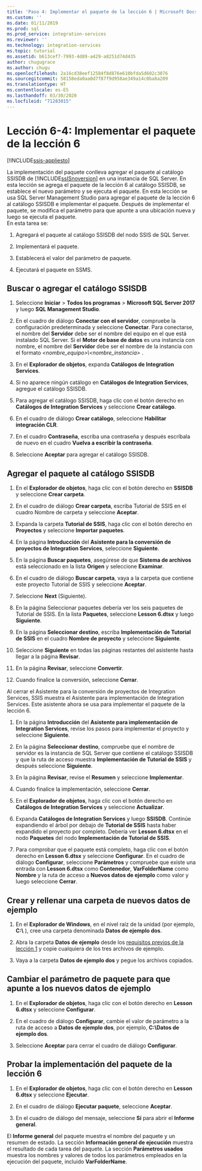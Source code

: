 ```yaml
---
title: 'Paso 4: Implementar el paquete de la lección 6 | Microsoft Docs'
ms.custom: ''
ms.date: 01/11/2019
ms.prod: sql
ms.prod_service: integration-services
ms.reviewer: ''
ms.technology: integration-services
ms.topic: tutorial
ms.assetid: b613cef7-7993-4d89-a429-a8251d74d435
author: chugugrace
ms.author: chugu
ms.openlocfilehash: 2a16cd38eef12584f8d876e610bfda5d602c3076
ms.sourcegitcommit: 58158eda0aa0d7f87f9d958ae349a14c0ba8a209
ms.translationtype: HT
ms.contentlocale: es-ES
ms.lasthandoff: 03/30/2020
ms.locfileid: "71283015"
---
```

# <a name="lesson-6-4-deploy-the-lesson-6-package"></a>Lección 6-4: Implementar el paquete de la lección 6

[!INCLUDE[ssis-appliesto](../includes/ssis-appliesto-ssvrpluslinux-asdb-asdw-xxx.md)]



La implementación del paquete conlleva agregar el paquete al catálogo SSISDB de [!INCLUDE[ssISnoversion](../includes/ssisnoversion-md.md)] en una instancia de SQL Server. En esta lección se agrega el paquete de la lección 6 al catálogo SSISDB, se establece el nuevo parámetro y se ejecuta el paquete. En esta lección se usa SQL Server Management Studio para agregar el paquete de la lección 6 al catálogo SSISDB e implementar el paquete. Después de implementar el paquete, se modifica el parámetro para que apunte a una ubicación nueva y luego se ejecuta el paquete.   
En esta tarea se:  

1. Agregará el paquete al catálogo SSISDB del nodo SSIS de SQL Server.  
  
2. Implementará el paquete.  
  
3. Establecerá el valor del parámetro de paquete.  

4. Ejecutará el paquete en SSMS.  
  
## <a name="locate-or-add-the-ssisdb-catalog"></a>Buscar o agregar el catálogo SSISDB  
  
1.  Seleccione **Iniciar** > **Todos los programas** > **Microsoft SQL Server 2017** y luego **SQL Management Studio**.  
  
2.  En el cuadro de diálogo **Conectar con el servidor**, compruebe la configuración predeterminada y seleccione **Conectar**. Para conectarse, el nombre del **Servidor** debe ser el nombre del equipo en el que está instalado SQL Server. Si el **Motor de base de datos** es una instancia con nombre, el nombre del **Servidor** debe ser el nombre de la instancia con el formato *\<nombre_equipo>\\\<nombre_instancia>* . 
  
3.  En el **Explorador de objetos**, expanda **Catálogos de Integration Services**.  
  
4.  Si no aparece ningún catálogo en **Catálogos de Integration Services**, agregue el catálogo SSISDB.  
  
5.  Para agregar el catálogo SSISDB, haga clic con el botón derecho en **Catálogos de Integration Services** y seleccione **Crear catálogo**.  
  
6.  En el cuadro de diálogo **Crear catálogo**, seleccione **Habilitar integración CLR**.  
  
7.  En el cuadro **Contraseña**, escriba una contraseña y después escríbala de nuevo en el cuadro **Vuelva a escribir la contraseña**. 
  
8.  Seleccione **Aceptar** para agregar el catálogo SSISDB.  
  
## <a name="add-the-package-to-the-ssisdb-catalog"></a>Agregar el paquete al catálogo SSISDB  
  
1.  En el **Explorador de objetos**, haga clic con el botón derecho en **SSISDB** y seleccione **Crear carpeta**.  
  
2.  En el cuadro de diálogo **Crear carpeta**, escriba Tutorial de SSIS en el cuadro Nombre de carpeta y seleccione **Aceptar**.  
  
3.  Expanda la carpeta **Tutorial de SSIS**, haga clic con el botón derecho en **Proyectos** y seleccione **Importar paquetes**.  
  
4.  En la página **Introducción** del **Asistente para la conversión de proyectos de Integration Services**, seleccione **Siguiente**.  
  
5.  En la página **Buscar paquetes**, asegúrese de que **Sistema de archivos** está seleccionado en la lista **Origen** y seleccione **Examinar**.  
  
6.  En el cuadro de diálogo **Buscar carpeta**, vaya a la carpeta que contiene este proyecto Tutorial de SSIS y seleccione **Aceptar**.  
  
7.  Seleccione **Next** (Siguiente).  
  
8.  En la página Seleccionar paquetes debería ver los seis paquetes de Tutorial de SSIS. En la lista **Paquetes**, seleccione **Lesson 6.dtsx** y luego **Siguiente**.  
  
9. En la página **Seleccionar destino**, escriba **Implementación de Tutorial de SSIS** en el cuadro **Nombre de proyecto** y seleccione **Siguiente**.

10. Seleccione **Siguiente** en todas las páginas restantes del asistente hasta llegar a la página **Revisar**.  
  
11. En la página **Revisar**, seleccione **Convertir**.  
  
12. Cuando finalice la conversión, seleccione **Cerrar**.  
  
Al cerrar el Asistente para la conversión de proyectos de Integration Services, SSIS muestra el Asistente para implementación de Integration Services. Este asistente ahora se usa para implementar el paquete de la lección 6.  
  
1.  En la página **Introducción** del **Asistente para implementación de Integration Services**, revise los pasos para implementar el proyecto y seleccione **Siguiente**.  
  
2.  En la página **Seleccionar destino**, compruebe que el nombre de servidor es la instancia de SQL Server que contiene el catálogo SSISDB y que la ruta de acceso muestra **Implementación de Tutorial de SSIS** y después seleccione **Siguiente**.  
  
3.  En la página **Revisar**, revise el **Resumen** y seleccione **Implementar**.  
  
4.  Cuando finalice la implementación, seleccione **Cerrar**.  
  
5.  En el **Explorador de objetos**, haga clic con el botón derecho en **Catálogos de Integration Services** y seleccione **Actualizar**.  
  
6.  Expanda **Catálogos de Integration Services** y luego **SSISDB**. Continúe expandiendo el árbol por debajo de **Tutorial de SSIS** hasta haber expandido el proyecto por completo. Debería ver **Lesson 6.dtsx** en el nodo **Paquetes** del nodo **Implementación de Tutorial de SSIS**.  
  
7.  Para comprobar que el paquete está completo, haga clic con el botón derecho en **Lesson 6.dtsx** y seleccione **Configurar**. En el cuadro de diálogo **Configurar**, seleccione **Parámetros** y compruebe que existe una entrada con **Lesson 6.dtsx** como **Contenedor**, **VarFolderName** como **Nombre** y la ruta de acceso a **Nuevos datos de ejemplo** como valor y luego seleccione **Cerrar**.  
  
## <a name="create-and-populate-a-new-sample-data-folder"></a>Crear y rellenar una carpeta de nuevos datos de ejemplo  
  
1.  En el **Explorador de Windows**, en el nivel raíz de la unidad (por ejemplo, **C:\\** ), cree una carpeta denominada **Datos de ejemplo dos**.  
  
2.  Abra la carpeta **Datos de ejemplo** desde los [requisitos previos de la lección 1](../integration-services/lesson-1-create-a-project-and-basic-package-with-ssis.md#prerequisites) y copie cualquiera de los tres archivos de ejemplo.  
  
3.  Vaya a la carpeta **Datos de ejemplo dos** y pegue los archivos copiados.  
  
## <a name="change-the-package-parameter-to-point-to-the-new-sample-data"></a>Cambiar el parámetro de paquete para que apunte a los nuevos datos de ejemplo  
  
1.  En el **Explorador de objetos**, haga clic con el botón derecho en **Lesson 6.dtsx** y seleccione **Configurar**.  
  
2.  En el cuadro de diálogo **Configurar**, cambie el valor de parámetro a la ruta de acceso a **Datos de ejemplo dos**, por ejemplo, **C:\\Datos de ejemplo dos**.  
  
3.  Seleccione **Aceptar** para cerrar el cuadro de diálogo **Configurar**.  
  
## <a name="test-the-lesson-6-package-deployment"></a>Probar la implementación del paquete de la lección 6  
  
1.  En el **Explorador de objetos**, haga clic con el botón derecho en **Lesson 6.dtsx** y seleccione **Ejecutar**.  
  
2.  En el cuadro de diálogo **Ejecutar paquete**, seleccione **Aceptar**.  
  
3.  En el cuadro de diálogo del mensaje, seleccione **Sí** para abrir el **Informe general**.  
  
El **Informe general** del paquete muestra el nombre del paquete y un resumen de estado. La sección **Información general de ejecución** muestra el resultado de cada tarea del paquete. La sección **Parámetros usados** muestra los nombres y valores de todos los parámetros empleados en la ejecución del paquete, incluido **VarFolderName**.  
  
